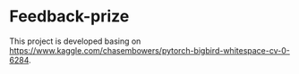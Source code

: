 # Feedback-prize

This project is developed basing on https://www.kaggle.com/chasembowers/pytorch-bigbird-whitespace-cv-0-6284.

